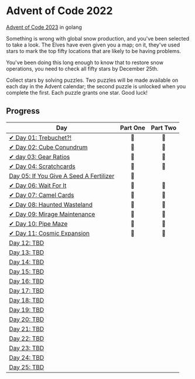 # Advent of Code 2022

[Advent of Code 2023](https://adventofcode.com/2023) in golang

Something is wrong with global snow production, and you've been selected to take a look. The Elves have even given you a map; on it, they've used stars to mark the top fifty locations that are likely to be having problems.

You've been doing this long enough to know that to restore snow operations, you need to check all fifty stars by December 25th.

Collect stars by solving puzzles. Two puzzles will be made available on each day in the Advent calendar; the second puzzle is unlocked when you complete the first. Each puzzle grants one star. Good luck!

## Progress

| Day  | Part One | Part Two |
|---|:---:|:---:|
| [✔ Day 01: Trebuchet?!](https://adventofcode.com/2023/day/1)| 🌟 | 🌟 |
| [✔ Day 02: Cube Conundrum](https://adventofcode.com/2023/day/2)| 🌟 | 🌟 |
| [✔ day 03: Gear Ratios](https://adventofcode.com/2023/day/3)| 🌟 | 🌟 |
| [✔ Day 04: Scratchcards](https://adventofcode.com/2023/day/4)| 🌟 | 🌟 |
| [Day 05: If You Give A Seed A Fertilizer](https://adventofcode.com/2023/day/5)| 🌟 | |
| [✔ Day 06: Wait For It](https://adventofcode.com/2023/day/6)| 🌟 | 🌟 |
| [✔ Day 07: Camel Cards](https://adventofcode.com/2023/day/7)| 🌟 | 🌟 |
| [✔ Day 08: Haunted Wasteland](https://adventofcode.com/2023/day/8)| 🌟 | 🌟 |
| [✔ Day 09: Mirage Maintenance](https://adventofcode.com/2023/day/9)| 🌟 | 🌟 |
| [✔ Day 10: Pipe Maze](https://adventofcode.com/2023/day/10)| 🌟 | 🌟 |
| [✔ Day 11: Cosmic Expansion](https://adventofcode.com/2023/day/11)| 🌟 | 🌟 |
| [Day 12: TBD]()| | |
| [Day 13: TBD]()| | |
| [Day 14: TBD]()| | |
| [Day 15: TBD]()| | |
| [Day 16: TBD]()| | |
| [Day 17: TBD]()| | |
| [Day 18: TBD]()| | |
| [Day 19: TBD]()| | |
| [Day 20: TBD]()| | |
| [Day 21: TBD]()| | |
| [Day 22: TBD]()| | |
| [Day 23: TBD]()| | |
| [Day 24: TBD]()| | |
| [Day 25: TBD]()| | |